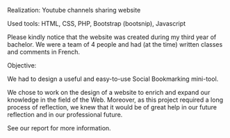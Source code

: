 Realization: Youtube channels sharing website

Used tools: HTML, CSS, PHP, Bootstrap (bootsnip), Javascript

Please kindly notice that the website was created during my third year of bachelor. We were a team of 4 people and had (at the time) written classes and comments in French.

Objective:

We had to design a useful and easy-to-use Social Bookmarking mini-tool.

We chose to work on the design of a website to enrich and expand our knowledge in the field of the Web. Moreover, as this project required a long process of reflection, we knew that it would be of great help in our future reflection and in our professional future.

See our report for more information.
